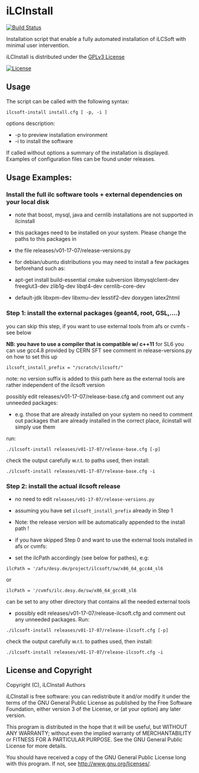 # iLCInstall
[![Build Status](https://travis-ci.org/iLCSoft/iLCInstall.svg?branch=master)](https://travis-ci.org/iLCSoft/iLCInstall)

Installation script that enable a fully automated installation of iLCSoft with minimal user intervention.

iLCInstall is distributed under the [GPLv3 License](http://www.gnu.org/licenses/gpl-3.0.en.html)

[![License](https://www.gnu.org/graphics/gplv3-127x51.png)](https://www.gnu.org/licenses/gpl-3.0.en.html)

## Usage

The script can be called with the following syntax:
```
ilcsoft-install install.cfg [ -p, -i ]
```
options description:
* -p to preview installation environment
* -i to install the software

If called without options a summary of the installation is displayed. Examples of configuration files can be found under releases.



## Usage Examples:



### Install the full ilc software tools + external dependencies on your local disk 

* note that boost, mysql, java and cernlib installations are not supported in ilcinstall
*  this packages need to be installed on your system. Please change the paths to this packages in
* the file releases/v01-17-07/release-versions.py

* for debian/ubuntu distributions you may need to install a few packages beforehand such as:
* apt-get install build-essential cmake subversion libmysqlclient-dev freeglut3-dev zlib1g-dev libqt4-dev cernlib-core-dev 
* default-jdk libxpm-dev libxmu-dev lesstif2-dev doxygen latex2html


### Step 1:  install the external packages  (geant4, root, GSL,....)
you can skip this step, if you want to use external tools from afs or cvmfs - see below

**NB: you have to use a compiler that is compatible w/ c++11**
for SL6 you can use gcc4.8 provided by CERN SFT
see comment in release-versions.py on how to set this up 
```
ilcsoft_install_prefix = "/scratch/ilcsoft/"    
```
note: no version suffix is added to this path here as the external tools are rather independent of the ilcsoft version

possibly edit releases/v01-17-07/release-base.cfg and comment out any unneeded packages:
* e.g. those that are already installed on your system no need to comment out packages that are already installed in the correct place, ilcinstall will simply use them

run:
```
./ilcsoft-install releases/v01-17-07/release-base.cfg [-p]
```
check the output carefully w.r.t. to paths used, then install:
```
./ilcsoft-install releases/v01-17-07/release-base.cfg -i       
```

### Step 2:  install the actual ilcsoft release   

* no need to edit `releases/v01-17-07/release-versions.py` 
* assuming you have set `ilcsoft_install_prefix` already in Step 1
* Note: the release version will be automatically appended to the install path !


* if you have skipped Step 0 and want to use the external tools installed in afs or cvmfs:

* set the ilcPath accordingly (see below for pathes), e.g:
```
ilcPath = '/afs/desy.de/project/ilcsoft/sw/x86_64_gcc44_sl6
```
or
```
ilcPath = '/cvmfs/ilc.desy.de/sw/x86_64_gcc48_sl6
```

can be set to any other directory that contains all the needed external tools

* possibly edit releases/v01-17-07/release-ilcsoft.cfg and comment out any unneeded packages. Run:
```
./ilcsoft-install releases/v01-17-07/release-ilcsoft.cfg [-p]
```
check the output carefully w.r.t. to pathes used, then install:
```
./ilcsoft-install releases/v01-17-07/release-ilcsoft.cfg -i
```

## License and Copyright
Copyright (C), iLCInstall Authors

iLCInstall is free software: you can redistribute it and/or modify it under the terms of the GNU General Public License as published by the Free Software Foundation, either version 3 of the License, or (at your option) any later version.

This program is distributed in the hope that it will be useful, but WITHOUT ANY WARRANTY; without even the implied warranty of MERCHANTABILITY or FITNESS FOR A PARTICULAR PURPOSE.  See the GNU General Public License for more details.

You should have received a copy of the GNU General Public License long with this program.  If not, see <http://www.gnu.org/licenses/>.
